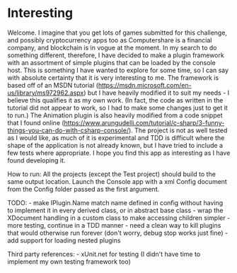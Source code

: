 # Interesting

Welcome. 
I imagine that you get lots of games submitted for this challenge, and possibly cryptocurrency apps too as 
Computershare is a financial company, and blockchain is in vogue at the moment.
In my search to do something different, therefore, I have decided to make a plugin framework with an assortment
of simple plugins that can be loaded by the console host. This is something I have wanted to explore for some 
time, so I can say with absolute certainty that it is very interesting to me.
The framework is based off of an MSDN tutorial (https://msdn.microsoft.com/en-us/library/ms972962.aspx) but 
I have heavily modified it to suit my needs - I believe this qualifies it as my own work. (In fact, the code
as written in the tutorial did not appear to work, so I had to make some changes just to get it to run.)
The Animation plugin is also heavily modified from a code snippet that I found online 
(https://www.arungudelli.com/tutorial/c-sharp/3-funny-things-you-can-do-with-csharp-console/).
The project is not as well tested as I would like, as much of it is experimental and TDD is difficult where 
the shape of the application is not already known, but I have tried to include a few tests where appropriate.
I hope you find this app as interesting as I have found developing it.

How to run:
	All the projects (except the Test project) should build to the same output location. Launch the Console app
	with a xml Config document from the Config folder passed as the first argument.

TODO: 
	- make IPlugin.Name match name defined in config without having to implement it in every derived class, or 
	  in abstract base class
	- wrap the XDocument handling in a custom class to make accessing children simpler
	- more testing, continue in a TDD manner
	- need a clean way to kill plugins that would otherwise run forever (don't worry, debug stop works just fine)
	- add support for loading nested plugins

Third party references:
	- xUnit.net for testing (I didn't have time to implement my own testing framework too)